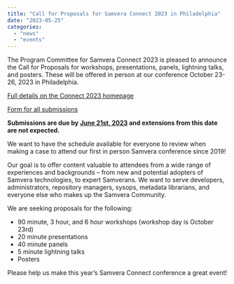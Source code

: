 ```yaml
---
title: "Call for Proposals for Samvera Connect 2023 in Philadelphia"
date: "2023-05-25"
categories: 
  - "news"
  - "events"
---
```


The Program Committee for Samvera Connect 2023 is pleased to announce the Call for Proposals for workshops, presentations, panels, lightning talks, and posters. These will be offered in person at our conference October 23-26, 2023 in Philadelphia.

[Full details on the Connect 2023 homepage](https://samvera.atlassian.net/wiki/spaces/samvera/pages/2174877699/Samvera+Connect+2023)

[Form for all submissions](https://forms.gle/enGVVnv6m7qLAnoX7)

**Submissions are due by <span style="text-decoration:underline;">June 21st, 2023</span> and extensions from this date are not expected.** 

We want to have the schedule available for everyone to review when making a case to attend our first in person Samvera conference since 2019!

Our goal is to offer content valuable to attendees from a wide range of experiences and backgrounds – from new and potential adopters of Samvera technologies, to expert Samverans. We want to serve developers, administrators, repository managers, sysops, metadata librarians, and everyone else who makes up the Samvera Community.

We are seeking proposals for the following:



* 90 minute, 3 hour, and 6 hour workshops (workshop day is October 23rd)
* 20 minute presentations
* 40 minute panels 
* 5 minute lightning talks
* Posters

Please help us make this year’s Samvera Connect conference a great event! 
